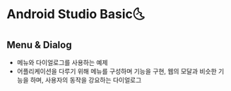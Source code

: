 # Android Studio Basic:last_quarter_moon_with_face:

## Menu & Dialog

- 메뉴와 다이얼로그를 사용하는 예제
- 어플리케이션을 다루기 위해 메뉴를 구성하며 기능을 구현, 웹의 모달과 비슷한 기능을 하며, 사용자의 동작을 강요하는 다이얼로그

